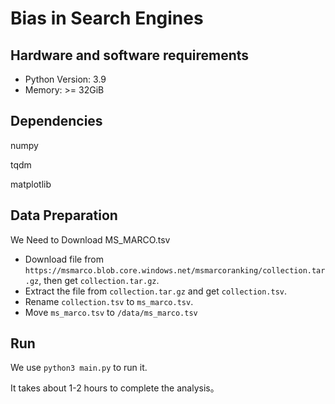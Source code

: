 # Bias in Search Engines

## Hardware and software requirements

- Python Version: 3.9
- Memory: >= 32GiB

## Dependencies

numpy

tqdm

matplotlib

## Data Preparation

We Need to Download MS_MARCO.tsv

- Download file from `https://msmarco.blob.core.windows.net/msmarcoranking/collection.tar.gz`, then get `collection.tar.gz`.
- Extract the file from `collection.tar.gz` and get `collection.tsv`.
- Rename `collection.tsv` to `ms_marco.tsv`.
- Move `ms_marco.tsv` to `/data/ms_marco.tsv`


## Run

We use `python3 main.py` to run it.

It takes about 1-2 hours to complete the analysis。

